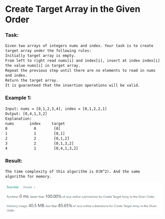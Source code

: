 # Create Target Array in the Given Order

### Task:

    Given two arrays of integers nums and index. Your task is to create target array under the following rules:
    Initially target array is empty.
    From left to right read nums[i] and index[i], insert at index index[i] the value nums[i] in target array.
    Repeat the previous step until there are no elements to read in nums and index.
    Return the target array.
    It is guaranteed that the insertion operations will be valid.

### Example 1:

    Input: nums = [0,1,2,3,4], index = [0,1,2,2,1]
    Output: [0,4,1,3,2]
    Explanation:
    nums       index     target
    0            0        [0]
    1            1        [0,1]
    2            2        [0,1,2]
    3            2        [0,1,3,2]
    4            1        [0,4,1,3,2]

### Result: 

    The time complexity of this algorithm is O(N^2). And the same algorithm for memory.
![img.png](img.png)
